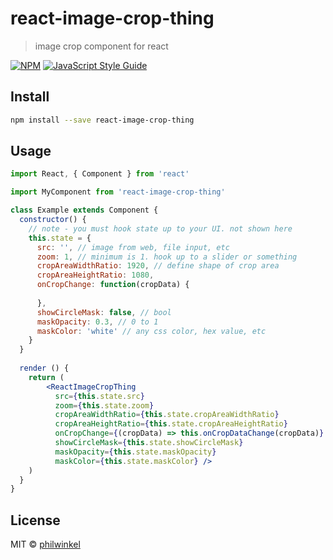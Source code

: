 # react-image-crop-thing

> image crop component for react

[![NPM](https://img.shields.io/npm/v/react-image-crop-thing.svg)](https://www.npmjs.com/package/react-image-crop-thing) [![JavaScript Style Guide](https://img.shields.io/badge/code_style-standard-brightgreen.svg)](https://standardjs.com)

## Install

```bash
npm install --save react-image-crop-thing
```

## Usage

```jsx
import React, { Component } from 'react'

import MyComponent from 'react-image-crop-thing'

class Example extends Component {
  constructor() {
    // note - you must hook state up to your UI. not shown here
    this.state = {
      src: '', // image from web, file input, etc
      zoom: 1, // minimum is 1. hook up to a slider or something
      cropAreaWidthRatio: 1920, // define shape of crop area 
      cropAreaHeightRatio: 1080,
      onCropChange: function(cropData) { 
      
      },
      showCircleMask: false, // bool
      maskOpacity: 0.3, // 0 to 1
      maskColor: 'white' // any css color, hex value, etc
    }
  }
  
  render () {
    return (
        <ReactImageCropThing
          src={this.state.src}
          zoom={this.state.zoom}
          cropAreaWidthRatio={this.state.cropAreaWidthRatio}
          cropAreaHeightRatio={this.state.cropAreaHeightRatio}
          onCropChange={(cropData) => this.onCropDataChange(cropData)}
          showCircleMask={this.state.showCircleMask}
          maskOpacity={this.state.maskOpacity}
          maskColor={this.state.maskColor} />
    )
  }
}
```

## License

MIT © [philwinkel](https://github.com/philwinkel)
